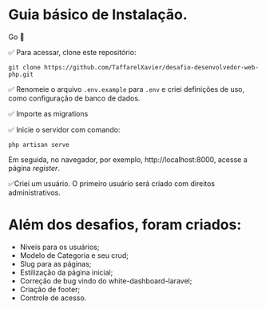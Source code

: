 # Guia básico de Instalação.

Go 🚀

✅ Para acessar, clone este repositório: 

```batch 
git clone https://github.com/TaffarelXavier/desafio-desenvolvedor-web-php.git
```

✅ Renomeie o arquivo `.env.example` para `.env` e criei definições de uso, como configuração de banco de dados.

✅ Importe as migrations

✅ Inicie o servidor com comando: 
``` batch 
php artisan serve
```
Em seguida, no navegador, por exemplo, http://localhost:8000, acesse a página *register*. 

✅Criei um usuário. O primeiro usuário será criado com direitos administrativos. <br/>

# Além dos desafios, foram criados:

- Níveis para os usuários;
- Modelo de Categoria e seu crud;
- Slug para as páginas;
- Estilização da página inicial;
- Correção de bug vindo do white-dashboard-laravel;
- Criação de footer;
- Controle de acesso.